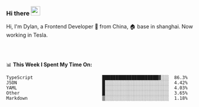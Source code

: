 ### Hi there <img src="https://media.giphy.com/media/hvRJCLFzcasrR4ia7z/giphy.gif" width="25px">

<!-- ![visitors](https://visitor-badge.glitch.me/badge?page_id=dislfyer.dislfyer) -->

Hi, I'm Dylan, a Frontend Developer 🚀 from China, 🏠 base in shanghai. Now working in Tesla.

<br/>
<br/>

📊 **This Week I Spent My Time On:**


<!--START_SECTION:waka-->

```text
TypeScript                          █████████████████████▓░░░  86.3%
JSON                                █░░░░░░░░░░░░░░░░░░░░░░░░  4.42%
YAML                                █░░░░░░░░░░░░░░░░░░░░░░░░  4.03%
Other                               █░░░░░░░░░░░░░░░░░░░░░░░░  3.65%
Markdown                            ▒░░░░░░░░░░░░░░░░░░░░░░░░  1.18%
```

<!--END_SECTION:waka-->

<!--
**About Me:**
 -->
